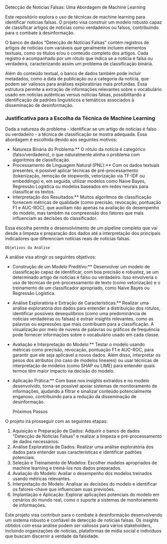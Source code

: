    Detecção de Notícias Falsas: Uma Abordagem de Machine Learning

Este repositório explora o uso de técnicas de machine learning para identificar notícias falsas. O projeto visa construir um modelo robusto capaz de classificar artigos de notícias como verdadeiros ou falsos, contribuindo para o combate à desinformação.

O banco de dados "Detecção de Notícias Falsas" contém registros de artigos de notícias com variáveis que geralmente incluem elementos textuais, como os títulos e/ou o conteúdo completo dos artigos. Cada registro é acompanhado por um rótulo que indica se a notícia é falsa ou verdadeira, caracterizando assim um problema de classificação binária.

Além do conteúdo textual, o banco de dados também pode incluir metadados, como a data de publicação ou a categoria da notícia, que podem ser valiosos para análises exploratórias mais profundas. Essa estrutura permite a extração de informações relevantes sobre o vocabulário usado em notícias autênticas versus notícias falsas, possibilitando a identificação de padrões linguísticos e temáticos associados à disseminação de desinformação.

### Justificativa para a Escolha da Técnica de Machine Learning

Dada a natureza do problema - identificar se um artigo de notícias é falso ou verdadeiro - a técnica de classificação se mostra adequada. Essa abordagem é escolhida devido aos seguintes motivos:

*   Natureza Binária do Problema:** O rótulo da notícia é categórico (falso/verdadeiro), o que naturalmente alinha o problema com algoritmos de classificação.
*   Processamento de Linguagem Natural (PNL):** Com os dados textuais presentes, é possível aplicar técnicas de pré-processamento (tokenização, remoção de stopwords, vetorização via TF-IDF ou embeddings) e, em seguida, utilizar modelos como Naive Bayes, Regressão Logística ou modelos baseados em redes neurais para classificar os textos.
*   Interpretação dos Resultados:** Muitos algoritmos de classificação fornecem métricas de qualidade (como precisão, revocação, pontuação F1 e AUC-ROC), que auxiliam não apenas na avaliação do desempenho do modelo, mas também na compreensão dos fatores que mais influenciam as decisões do classificador.

Essa escolha permite o desenvolvimento de um pipeline completo que vai desde a limpeza e preparação dos dados até a interpretação dos principais indicadores que diferenciam notícias reais de notícias falsas.

    Objetivos da Análise

A análise visa atingir os seguintes objetivos:

*   Construção de um Modelo Preditivo:** Desenvolver um modelo de classificação capaz de identificar, com boa precisão e robustez, se um determinado artigo de notícias é falso ou verdadeiro. Isso envolveria o uso de técnicas de pré-processamento de texto (como vetorização) e o treinamento de um classificador apropriado, como Naive Bayes ou Regressão Logística.
*   Análise Exploratória e Extração de Características:** Realizar uma análise exploratória dos dados para entender a distribuição dos rótulos, identificar possíveis desequilíbrios (como uma predominância de notícias verdadeiras ou falsas) e extrair insights relevantes, como as palavras ou expressões que mais contribuem para a classificação. A visualização por meio de nuvens de palavras ou gráficos de frequência pode fornecer informações sobre o vocabulário usado em cada classe.
*   Avaliação e Interpretação do Modelo:** Testar o modelo usando métricas como precisão, revocação, pontuação F1 e AUC-ROC, para garantir que ele seja aplicável a novos dados. Além disso, interpretar os pesos dos atributos (no caso de modelos lineares) ou usar técnicas de interpretação de modelos (como SHAP ou LIME) para entender quais termos têm maior impacto na decisão do modelo.
*   Aplicação Prática:** Com base nos insights extraídos e no modelo desenvolvido, torna-se possível apoiar sistemas de monitoramento de informações, ajudando a filtrar e sinalizar conteúdo potencialmente enganoso, contribuindo para a redução da disseminação de desinformação.

    Próximos Passos

O projeto irá prosseguir com as seguintes etapas:

1.   Aquisição e Preparação de Dados:   Adquirir o banco de dados "Detecção de Notícias Falsas" e realizar a limpeza e pré-processamento de dados necessários.
2.   Análise Exploratória de Dados:  Realizar uma análise exploratória dos dados para entender suas características e identificar padrões potenciais.
3.   Seleção e Treinamento de Modelos:  Escolher modelos apropriados de machine learning e treiná-los nos dados preparados.
4.   Avaliação do Modelo:  Avaliar o desempenho dos modelos treinados usando métricas relevantes.
5.   Interpretação do Modelo:  Analisar as decisões do modelo e identificar os fatores-chave que influenciam suas previsões.
6.   Implantação e Aplicação:  Explorar aplicações potenciais do modelo em cenários do mundo real, como o suporte a sistemas de monitoramento de informações.

Este projeto visa contribuir para o combate à desinformação desenvolvendo um sistema robusto e confiável de detecção de notícias falsas. Os insights obtidos com essa análise podem ser valiosos para vários stakeholders, incluindo organizações de notícias, plataformas de mídia social e indivíduos que buscam discernir a verdade da falsidade. 

